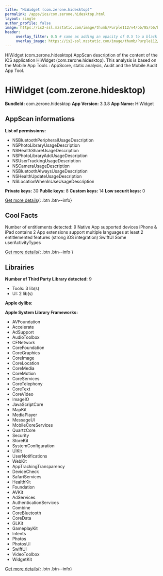 ```yaml
---
title: "HiWidget (com.zerone.hidesktop)"
permalink: /apps/ios/com.zerone.hidesktop.html
layout: single
author_profile: false
image: https://is2-ssl.mzstatic.com/image/thumb/Purple112/v4/bb/85/b6/bb85b652-ee6b-8d31-9a9f-b4f0c156113a/AppIcon-0-1x_U007emarketing-0-7-0-sRGB-85-220.png/512x512bb.jpg
header: 
     overlay_filter: 0.5 # same as adding an opacity of 0.5 to a black background
     overlay_image: https://is2-ssl.mzstatic.com/image/thumb/Purple112/v4/bb/85/b6/bb85b652-ee6b-8d31-9a9f-b4f0c156113a/AppIcon-0-1x_U007emarketing-0-7-0-sRGB-85-220.png/512x512bb.jpg
---
```

HiWidget (com.zerone.hidesktop) AppScan description of the content of the iOS application HiWidget (com.zerone.hidesktop). This analysis is based on the Mobile App Tools : AppScore, static analysis, Audit and the Mobile Audit App Tool.

# HiWidget (com.zerone.hidesktop)

**BundleId:** com.zerone.hidesktop
**App Version:** 3.3.8
**App Name:** HiWidget


## AppScan informations 

**List of permissions:** 
- NSBluetoothPeripheralUsageDescription
- NSPhotoLibraryUsageDescription
- NSHealthShareUsageDescription
- NSPhotoLibraryAddUsageDescription
- NSUserTrackingUsageDescription
- NSCameraUsageDescription
- NSBluetoothAlwaysUsageDescription
- NSHealthUpdateUsageDescription
- NSLocationWhenInUseUsageDescription
  
  
**Private keys:** 30
**Public keys:** 8
**Custom keys:** 14
**Low securit keys:** 0
  
[Get more details](/pricing.html){: .btn .btn--info}

## Cool Facts

Number of entitlements detected: 9
Native App
supported devices iPhone & iPad
contains 2 App extensions
support multiple languages
at least 2 entitlemented features (strong iOS integration)
SwiftUI
Some userActivityTypes
  
[Get more details](/pricing.html){: .btn .btn--info }

## Librairies 
**Number of Third Party Library detected:** 9
- Tools: 3 lib(s)
- UI: 2 lib(s)


**Apple dylibs:**


**Apple System Library Frameworks:**
- AVFoundation
- Accelerate
- AdSupport
- AudioToolbox
- CFNetwork
- CoreFoundation
- CoreGraphics
- CoreImage
- CoreLocation
- CoreMedia
- CoreMotion
- CoreServices
- CoreTelephony
- CoreText
- CoreVideo
- ImageIO
- JavaScriptCore
- MapKit
- MediaPlayer
- MessageUI
- MobileCoreServices
- QuartzCore
- Security
- StoreKit
- SystemConfiguration
- UIKit
- UserNotifications
- WebKit
- AppTrackingTransparency
- DeviceCheck
- SafariServices
- HealthKit
- Foundation
- AVKit
- AdServices
- AuthenticationServices
- Combine
- CoreBluetooth
- CoreData
- GLKit
- GameplayKit
- Intents
- Photos
- PhotosUI
- SwiftUI
- VideoToolbox
- WidgetKit


  
[Get more details](/pricing.html){: .btn .btn--info}

